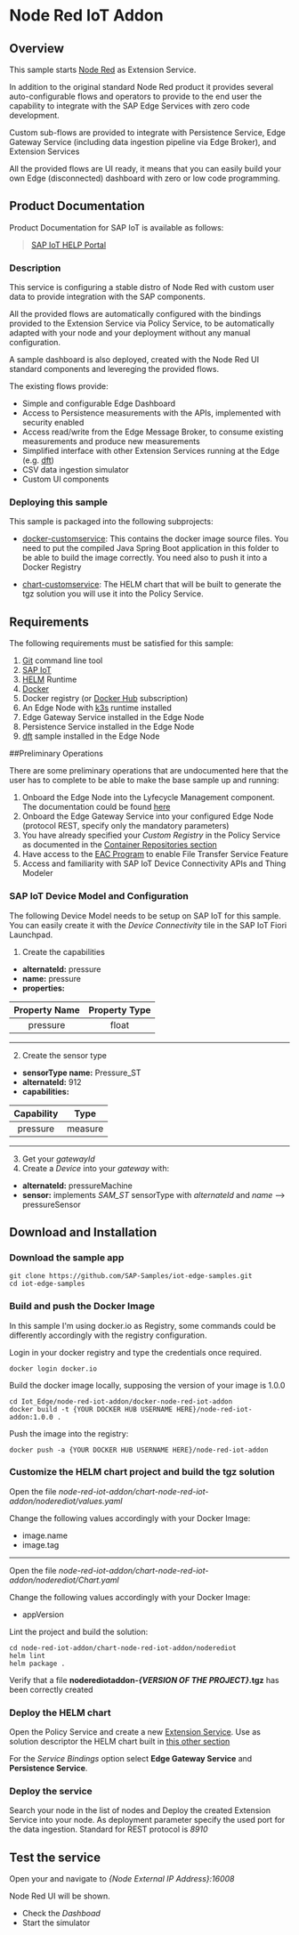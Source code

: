 # Node Red IoT Addon

## Overview
This sample starts [Node Red](https://nodered.org) as Extension Service.

In addition to the original standard Node Red product it provides several auto-configurable flows and operators to provide to the end user the capability to integrate with the SAP Edge Services with zero code development.

Custom sub-flows are provided to integrate with Persistence Service, Edge Gateway Service (including data ingestion pipeline via Edge Broker), and Extension Services

All the provided flows are UI ready, it means that you can easily build your own Edge (disconnected) dashboard with zero or low code programming.

## Product Documentation

Product Documentation for SAP IoT is available as follows:

>[SAP IoT HELP Portal](https://help.sap.com/viewer/p/SAP_IoT)

### Description

This service is configuring a stable distro of Node Red with custom user data to provide integration with the SAP components.

All the provided flows are automatically configured with the bindings provided to the Extension Service via Policy Service, to be automatically adapted with your node and your deployment without any manual configuration.

A sample dashboard is also deployed, created with the Node Red UI standard components and levereging the provided flows.

The existing flows provide:
* Simple and configurable Edge Dashboard
* Access to Persistence measurements with the APIs, implemented with security enabled
* Access read/write from the Edge Message Broker, to consume existing measurements and produce new measurements
* Simplified interface with other Extension Services running at the Edge (e.g. [dft](https://github.com/SAP-Samples/iot-edge-samples/tree/main/IoT_Edge/dft/))
* CSV data ingestion simulator
* Custom UI components


### Deploying this sample

This sample is packaged into the following subprojects:


* [docker-customservice](https://github.com/SAP-samples/iot-edge-samples/tree/main/IoT_Edge/node-red-iot-addon/docker-node-red-iot-addon): This contains the docker image source files. You need to put the compiled Java Spring Boot application in this folder to be able to build the image correctly. You need also to push it into a Docker Registry

* [chart-customservice](https://github.com/SAP-samples/iot-edge-samples/tree/main/IoT_Edge/customservice/chart-customservice): The HELM chart that will be built to generate the tgz solution you will use it into the Policy Service.


## Requirements

The following requirements must be satisfied for this sample:
1. [Git](https://git-scm.com/downloads)  command line tool
2. [SAP IoT](https://www.sap.com/products/iot-data-services.html)
3. [HELM](https://helm.sh) Runtime
4. [Docker](https://www.docker.com)
5. Docker registry (or [Docker Hub](https://hub.docker.com) subscription)
6. An Edge Node with [k3s](https://k3s.io/) runtime installed
7. Edge Gateway Service installed in the Edge Node
8. Persistence Service installed in the Edge Node
9. [dft](https://github.com/SAP-Samples/iot-edge-samples/tree/main/IoT_Edge/dft/) sample installed in the Edge Node

##Preliminary Operations

There are some preliminary operations that are undocumented here that the user has to complete to be able to make the base sample up and running:

1. Onboard the Edge Node into the Lyfecycle Management component. The documentation could be found [here](https://help.sap.com/viewer/9d5719aae5aa4d479083253ba79c23f9/SHIP/en-US/0a222b9c99d94f56abdcfe27f5be0afa.html)
2. Onboard the Edge Gateway Service into your configured Edge Node (protocol REST, specify only the mandatory parameters)
3. You have already specified your _Custom Registry_ in the Policy Service as documented in the [Container Repositories section](https://help.sap.com/viewer/247022ddd1744053af376344471c0821/LATEST/en-US/16b6665724604622b96aa8359ab112a5.html)
4. Have access to the [EAC Program](https://help.sap.com/viewer/6207c716025a46ac903072ecd8d71053/LATEST/en-US) to enable File Transfer Service Feature
5. Access and familiarity with SAP IoT Device Connectivity APIs and Thing Modeler

### SAP IoT Device Model and Configuration

The following Device Model needs to be setup on SAP IoT for this sample. You can easily create it with the _Device Connectivity_ tile in the SAP IoT Fiori Launchpad.

1. 	Create the capabilities
- **alternateId:**	pressure
- **name:**	pressure
- **properties:**

| Property Name 	| Property Type 	|
|:-------------:	|:-------------:	|
| pressure 	| float 	|
---


2. 	Create the sensor type
- **sensorType name:**			Pressure_ST
- **alternateId:**     	912
- **capabilities:**

| Capability	| Type 	|
|:-------------:	|:-------------:	|
| pressure 	| measure 	|
---

3. Get your _gatewayId_
4. Create a _Device_ into your _gateway_ with:
- **alternateId:** pressureMachine
- **sensor:** implements _SAM_ST_ sensorType with _alternateId_ and _name_ --> pressureSensor


## Download and Installation

### Download the sample app

    git clone https://github.com/SAP-Samples/iot-edge-samples.git
    cd iot-edge-samples

### Build and push the Docker Image

In this sample I'm using docker.io as Registry, some commands could be differently accordingly with the registry configuration.

Login in your docker registry and type the credentials once required.

    docker login docker.io

Build the docker image locally, supposing the version of your image is 1.0.0

    cd Iot_Edge/node-red-iot-addon/docker-node-red-iot-addon
    docker build -t {YOUR DOCKER HUB USERNAME HERE}/node-red-iot-addon:1.0.0 .

Push the image into the registry:

    docker push -a {YOUR DOCKER HUB USERNAME HERE}/node-red-iot-addon

### Customize the HELM chart project and build the tgz solution

Open the file _node-red-iot-addon/chart-node-red-iot-addon/noderediot/values.yaml_

Change the following values accordingly with your Docker Image:
- image.name
- image.tag
---

Open the file _node-red-iot-addon/chart-node-red-iot-addon/noderediot/Chart.yaml_

Change the following values accordingly with your Docker Image:
- appVersion

Lint the project and build the solution:

    cd node-red-iot-addon/chart-node-red-iot-addon/noderediot
    helm lint
    helm package .

Verify that a file **noderediotaddon-_{VERSION OF THE PROJECT}_.tgz** has been correctly created

### Deploy the HELM chart

Open the Policy Service and create a new [Extension Service](https://help.sap.com/viewer/247022ddd1744053af376344471c0821/LATEST/en-US/7fffcdd2c9464b7c9e15811dc10e94f3.html). Use as solution descriptor the HELM chart built in [this other section](#customize-the-helm-chart-project-and-build-the-tgz-solution)

For the _Service Bindings_ option select **Edge Gateway Service** and **Persistence Service**.

### Deploy the service

Search your node in the list of nodes and Deploy the created Extension Service into your node.
As deployment parameter specify the used port for the data ingestion. Standard for REST protocol is _8910_

## Test the service

Open your and navigate to _{Node External IP Address}:16008_

Node Red UI will be shown.

* Check the _Dashboad_
* Start the simulator
